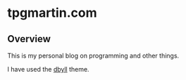 tpgmartin.com
=====

## Overview

This is my personal blog on programming and other things.

I have used the [dbyll](https://github.com/dbtek/dbyll) theme.